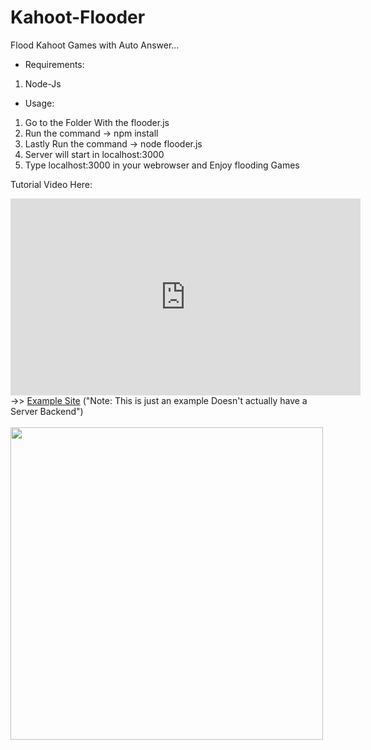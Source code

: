 # Kahoot-Flooder
Flood Kahoot Games with Auto Answer...

- Requirements:
 1. Node-Js

- Usage:
 1. Go to the Folder With the flooder.js
 2. Run the command -> npm install
 3. Lastly Run the command -> node flooder.js
 4. Server will start in localhost:3000
 5. Type localhost:3000 in your webrowser and Enjoy flooding Games
 
Tutorial Video Here:
<iframe width="560" height="315" src="https://www.youtube.com/embed/WoH5CAc7tV8" frameborder="0" allow="accelerometer; autoplay; clipboard-write; encrypted-media; gyroscope; picture-in-picture" allowfullscreen></iframe>
->> <a href="https://mysterious-gorge-02408.herokuapp.com/index.html">Example Site</a> ("Note: This is just an example Doesn't actually have a Server Backend")
<br><br>
<img src="https://github.com/Vexed-Nz/Kahoot-Flooder/blob/main/Imageweb.png" width="500">
